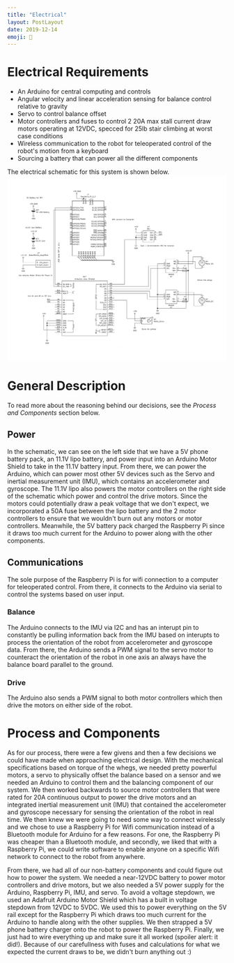```yaml
---
title: "Electrical"
layout: PostLayout
date: 2019-12-14
emoji: 📯
---
```


# Electrical Requirements
* An Arduino for central computing and controls
* Angular velocity and linear acceleration sensing for balance control relative to gravity
* Servo to control balance offset
* Motor controllers and fuses to control 2 20A max stall current draw motors operating at 12VDC, specced for 25lb stair climbing at worst case conditions
* Wireless communication to the robot for teleoperated control of the robot's motion from a keyboard
* Sourcing a battery that can power all the different components

The electrical schematic for this system is shown below.
<img src="./schem.png" alt="schematic" width="2000"/>

# General Description
To read more about the reasoning behind our decisions, see the *Process and Components* section below.
## Power
In the schematic, we can see on the left side that we have a 5V phone battery pack, an 11.1V lipo battery, and power input into an Arduino Motor Shield to take in the 11.1V battery input. From there, we can power the Arduino, which can power most other 5V devices such as the Servo and inertial measurement unit (IMU), which contains an accelerometer and gyroscope. The 11.1V lipo also powers the motor controllers on the right side of the schematic which power and control the drive motors. Since the motors could potentially draw a peak voltage that we don't expect, we incorporated a 50A fuse between the lipo battery and the 2 motor controllers to ensure that we wouldn't burn out any motors or motor controllers. Meanwhile, the 5V battery pack charged the Raspberry Pi since it draws too much current for the Arduino to power along with the other components. 
## Communications
The sole purpose of the Raspberry Pi is for wifi connection to a computer for teleoperated control. From there, it connects to the Arduino via serial to control the systems based on user input.
### Balance
The Arduino connects to the IMU via I2C and has an interupt pin to constantly be pulling information back from the IMU based on interupts to process the orientation of the robot from accelerometer and gyroscope data. From there, the Arduino sends a PWM signal to the servo motor to counteract the orientation of the robot in one axis an always have the balance board parallel to the ground. 
### Drive
The Arduino also sends a PWM signal to both motor controllers which then drive the motors on either side of the robot. 

# Process and Components
As for our process, there were a few givens and then a few decisions we could have made when approaching electrical design. With the mechanical specifications based on torque of the whegs, we needed pretty powerful motors, a servo to physically offset the balance based on a sensor and we needed an Arduino to control them and the balancing component of our system. We then worked backwards to source motor controllers that were rated for 20A continuous output to power the drive motors and an integrated inertial measurement unit (IMU) that contained the accelerometer and gyroscope necessary for sensing the orientation of the robot in real time. We then knew we were going to need some way to connect wirelessly and we chose to use a Raspberry Pi for Wifi communication instead of a Bluetooth module for Arduino for a few reasons. For one, the Raspberry Pi was cheaper than a Bluetooth module, and secondly, we liked that with a Raspberry Pi, we could write software to enable anyone on a specific Wifi network to connect to the robot from anywhere. 

From there, we had all of our non-battery components and could figure out how to power the system. We needed a near-12VDC battery to power motor controllers and drive motors, but we also needed a 5V power supply for the Arduino, Raspberry Pi, IMU, and servo. To avoid a voltage stepdown, we used an Adafruit Arduino Motor Shield which has a built in voltage stepdown from 12VDC to 5VDC. We used this to power everything on the 5V rail except for the Raspberry Pi which draws too much current for the Arduino to handle along with the other supplies. We then strapped a 5V phone battery charger onto the robot to power the Raspberry Pi. Finally, we just had to wire everything up and make sure it all worked (spoiler alert: it did!). Because of our carefullness with fuses and calculations for what we expected the current draws to be, we didn't burn anything out :)

